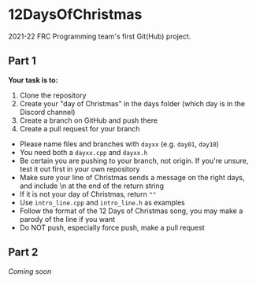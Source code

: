 # 12DaysOfChristmas

2021-22 FRC Programming team's first Git(Hub) project.

## Part 1

**Your task is to:**
1. Clone the repository
2. Create your "day of Christmas" in the days folder (which day is in the Discord channel)
3. Create a branch on GitHub and push there
4. Create a pull request for your branch
- Please name files and branches with `dayxx` (e.g. `day01`, `day10`)
- You need both a `dayxx.cpp` and `dayxx.h`
- Be certain you are pushing to your branch, not origin. If you're unsure, test it out first in your own repository
- Make sure your line of Christmas sends a message on the right days, and include \n at the end of the return string
- If it is not your day of Christmas, return `""`
- Use `intro_line.cpp` and `intro_line.h` as examples
- Follow the format of the 12 Days of Christmas song, you may make a parody of the line if you want
- Do NOT push, especially force push, make a pull request

## Part 2

*Coming soon*
